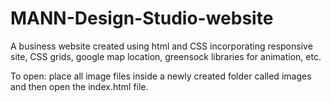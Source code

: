 # MANN-Design-Studio-website
A business website created using html and CSS incorporating responsive site, CSS grids, google map location, greensock libraries for animation, etc.

To open:
place all image files inside a newly created folder called images and then open the index.html file.
